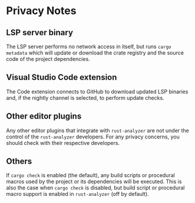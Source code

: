 # Privacy Notes

## LSP server binary

The LSP server performs no network access in itself, but runs `cargo metadata` which will update or download the crate registry and the source code of the project dependencies.

## Visual Studio Code extension

The Code extension connects to GitHub to download updated LSP binaries and, if the nightly channel is selected, to perform update checks.

## Other editor plugins

Any other editor plugins that integrate with `rust-analyzer` are not under the control of the `rust-analyzer` developers. For any privacy concerns, you should check with their respective developers.

## Others

If `cargo check` is enabled (the default), any build scripts or procedural macros used by the project or its dependencies will be executed. This is also the case when `cargo check` is disabled, but build script or procedural macro support is enabled in `rust-analyzer` (off by default).
